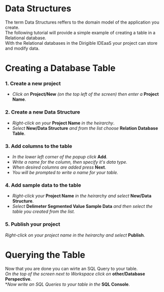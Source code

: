 Data Structures
===================================

The term Data Structures reffers to the domain model of the application you create.</br>
The following tutorial will provide a simple example of creating a table in a Relational database.</br>
With the Relational databases in the Dirigible IDEaaS your project can store and modify data.</br>


Creating a Database Table
===================================


### **1.** Create a new project

* _Click on_ **Project/New** _(on the top left of the screen) then enter a_ **Project Name**.

### **2.** Create a new Data Structure

* _Right-click on your_ **Project Name** _in the heirarchy_.
* _Select_ **New/Data Structure** _and from the list choose_ **Relation Database Table**.

### **3.** Add columns to the table

* _In the lower left corner of the popup click_ **Add**.
* _Write a name for the column, then specify it's data type._ 
* _When desired columns are added press_ **Next**.
* _You will be prompted to write a name for your table._

### **4.** Add sample data to the table

* _Right-click your_ **Project Name** _in the heirarchy and select_ **New/Data Structure**.
* _Select_ **Delimeter Segmented Value Sample Data** _and then select the table you created from the list._

### **5.** Publish your project

_Right-click on your project name in the heirarchy and select_ **Publish**.

Querying the Table
==============================
Now that you are done you can wirte an SQL Query to your table.<br /> 
_On the top of the screen next to Workspace click on_ **other/Database Perspective**.<br /> 
*_Now write an SQL Queries to your table in the_ **SQL Console**.
